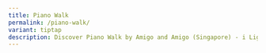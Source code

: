 ```yaml
---
title: Piano Walk
permalink: /piano-walk/
variant: tiptap
description: Discover Piano Walk by Amigo and Amigo (Singapore) - i Light Singapore 2025
---
```

